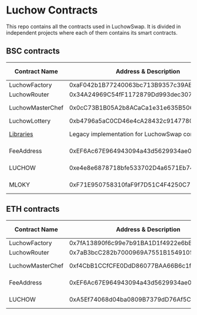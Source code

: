 # Luchow Contracts
This repo contains all the contracts used in LuchowSwap.
It is divided in independent projects where each of them contains its smart contracts.

## BSC contracts

| Contract Name                                     | Address & Description                                                                           | Solidity version     |
| ------------------------------------------------- | ----------------------------------------------------------------------------------------------- | -------------------- |
| LuchowFactory                                     | 0xaF042b1B77240063bc713B9357c39ABedec1b691                                                      | 0.5.16               |
| LuchowRouter                                      | 0x34A24969C54fF1172879Dd993dec307a4a83A674                                                      | 0.6.6                |
| LuchowMasterChef                                  | 0x0cC73B1B05A2b8ACaCa1e31e635B50634a9881FF                                                      | 0.6.12 / 0.8.0       |
| LuchowLottery                                     | 0xb4796a5aC0CD46e4cA28432c9147780A138f6726                                                      | 0.8.0                |
| [Libraries](./luchow-swap-lib/)                   | Legacy implementation for LuchowSwap contracts                                                  | 0.4.0 ~ 0.8.0        |
| FeeAddress                                        | 0xEF6Ac67E964943094a43d5629934ae01Dbd7cFab                                                      | 0.4.0 ~ 0.8.0        |
| LUCHOW                                            | 0xe4e8e6878718bfe533702D4a6571Eb74D79b0915                                                      | 0.4.0 ~ 0.8.0        |
| MLOKY                                             | 0xF71E950758310faF9f7D51C4F4250C7546086C1f                                                      | 0.4.0 ~ 0.8.0        |

## ETH contracts

| Contract Name                                     | Address & Description                                                                           | Solidity version     |
| ------------------------------------------------- | ----------------------------------------------------------------------------------------------- | -------------------- |
| LuchowFactory                                     | 0x7fA13890f6c99e7b91BA1D1f4922e6bB68035C0b                                                      | 0.5.16               |
| LuchowRouter                                      | 0x7aB3bcC282b7000969A7551B1549105A809E27dF                                                      | 0.6.6                |
| LuchowMasterChef                                  | 0xf4CbB1CCfCFE0DdD86077BAA66B6c1faf19eC393                                                      | 0.6.12 / 0.8.0       |
| FeeAddress                                        | 0xEF6Ac67E964943094a43d5629934ae01Dbd7cFab                                                      | 0.4.0 ~ 0.8.0        |
| LUCHOW                                            | 0xA5Ef74068d04ba0809B7379dD76Af5Ce34Ab7C57                                                      | 0.4.0 ~ 0.8.0        |

